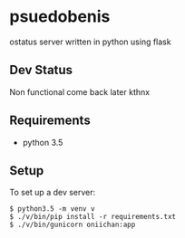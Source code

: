# psuedobenis

ostatus server written in python using flask

## Dev Status

Non functional come back later kthnx


## Requirements

* python 3.5


## Setup

To set up a dev server:

    $ python3.5 -m venv v
    $ ./v/bin/pip install -r requirements.txt
    $ ./v/bin/gunicorn oniichan:app
